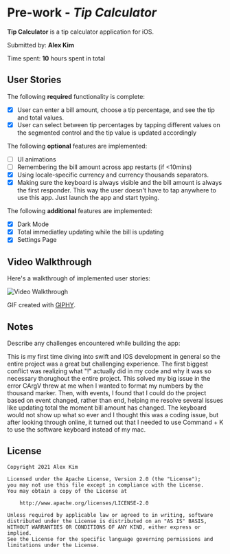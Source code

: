 
# Pre-work - *Tip Calculator*

**Tip Calculator** is a tip calculator application for iOS.

Submitted by: **Alex Kim**

Time spent: **10** hours spent in total

## User Stories

The following **required** functionality is complete:

* [X] User can enter a bill amount, choose a tip percentage, and see the tip and total values.
* [X] User can select between tip percentages by tapping different values on the segmented control and the tip value is updated accordingly

The following **optional** features are implemented:

* [ ] UI animations
* [ ] Remembering the bill amount across app restarts (if <10mins)
* [X] Using locale-specific currency and currency thousands separators.
* [X] Making sure the keyboard is always visible and the bill amount is always the first responder. This way the user doesn't have to tap anywhere to use this app. Just launch the app and start typing.

The following **additional** features are implemented:

- [X] Dark Mode
- [X] Total immediatley updating while the bill is updating
- [X] Settings Page

## Video Walkthrough

Here's a walkthrough of implemented user stories:

<img src='https://media.giphy.com/media/ZDOK3mxypC0HRFvuRu/giphy.gif' title='Video Walkthrough' width='' alt='Video Walkthrough' />

GIF created with [GIPHY](http://giphy.com/).

## Notes

Describe any challenges encountered while building the app:

This is my first time diving into swift and IOS development in general so the entire project was a great but challenging experience. The first biggest conflict was realizing what "!" actually did in my code and why it was so necessary thorughout the entire project. This solved my big issue in the error CArgV threw at me when I wanted to format my numbers by the thousand marker. Then, with events, I found that I could do the project based on event changed, rather than end, helping me resolve several issues like updating total the moment bill amount has changed. 
The keyboard would not show up what so ever and I thought this was a coding issue, but after looking through online, it turned out that I needed to use Command + K to use the software keyboard instead of my mac. 


## License

    Copyright 2021 Alex Kim

    Licensed under the Apache License, Version 2.0 (the "License");
    you may not use this file except in compliance with the License.
    You may obtain a copy of the License at

        http://www.apache.org/licenses/LICENSE-2.0

    Unless required by applicable law or agreed to in writing, software
    distributed under the License is distributed on an "AS IS" BASIS,
    WITHOUT WARRANTIES OR CONDITIONS OF ANY KIND, either express or implied.
    See the License for the specific language governing permissions and
    limitations under the License.
